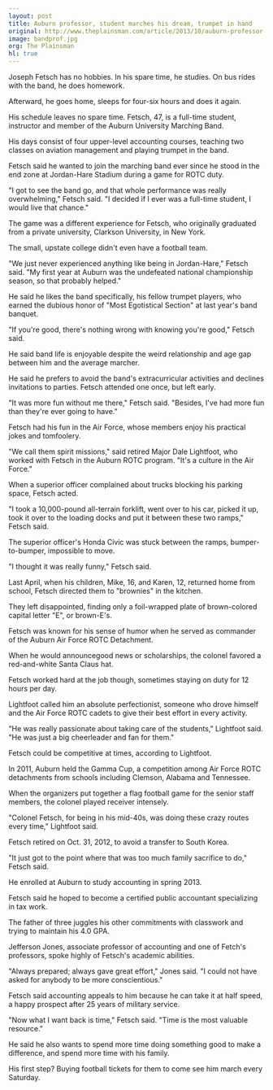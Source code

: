 ```yaml
---
layout: post
title: Auburn professor, student marches his dream, trumpet in hand
original: http://www.theplainsman.com/article/2013/10/auburn-professor-student-marches-his-dream-trumpet-in-hand
image: bandprof.jpg
org: The Plainsman
hl: true
---
```


Joseph Fetsch has no hobbies. In his spare time, he studies. On bus rides with the band, he does homework.

Afterward, he goes home, sleeps for four-six hours and does it again.

His schedule leaves no spare time. Fetsch, 47, is a full-time student, instructor and member of the Auburn University Marching Band.

<!--break-->

His days consist of four upper-level accounting courses, teaching two classes on aviation management and playing trumpet in the band.

Fetsch said he wanted to join the marching band ever since he stood in the end zone at Jordan-Hare Stadium during a game for ROTC duty.

"I got to see the band go, and that whole performance was really overwhelming," Fetsch said. "I decided if I ever was a full-time student, I would live that chance."

The game was a different experience for Fetsch, who originally graduated from a private university, Clarkson University, in New York.

The small, upstate college didn't even have a football team.

"We just never experienced anything like being in Jordan-Hare," Fetsch said. "My first year at Auburn was the undefeated national championship season, so that probably helped."

He said he likes the band specifically, his fellow trumpet players, who earned the dubious honor of "Most Egotistical Section" at last year's band banquet.

"If you're good, there's nothing wrong with knowing you're good," Fetsch said.

He said band life is enjoyable despite the weird relationship and age gap between him and the average marcher.

He said he prefers to avoid the band's extracurricular activities and declines invitations to parties. Fetsch attended one once, but left early.

"It was more fun without me there," Fetsch said. "Besides, I've had more fun than they're ever going to have."

Fetsch had his fun in the Air Force, whose members enjoy his practical jokes and tomfoolery.

"We call them spirit missions," said retired Major Dale Lightfoot, who worked with Fetsch in the Auburn ROTC program. "It's a culture in the Air Force."

When a superior officer complained about trucks blocking his parking space, Fetsch acted.

"I took a 10,000-pound all-terrain forklift, went over to his car, picked it up, took it over to the loading docks and put it between these two ramps," Fetsch said.

The superior officer's Honda Civic was stuck between the ramps, bumper-to-bumper, impossible to move.

"I thought it was really funny," Fetsch said.

Last April, when his children, Mike, 16, and Karen, 12, returned home from school, Fetsch directed them to "brownies" in the kitchen.

They left disappointed, finding only a foil-wrapped plate of brown-colored capital letter "E", or brown-E's.

Fetsch was known for his sense of humor when he served as commander of the Auburn Air Force ROTC Detachment.

When he would announcegood news or scholarships, the colonel favored a red-and-white Santa Claus hat.

Fetsch worked hard at the job though, sometimes staying on duty for 12 hours per day.

Lightfoot called him an absolute perfectionist, someone who drove himself and the Air Force ROTC cadets to give their best effort in every activity.

"He was really passionate about taking care of the students," Lightfoot said. "He was just a big cheerleader and fan for them."

Fetsch could be competitive at times, according to Lightfoot.

In 2011, Auburn held the Gamma Cup, a competition among Air Force ROTC detachments from schools including Clemson, Alabama and Tennessee.

When the organizers put together a flag football game for the senior staff members, the colonel played receiver intensely.

"Colonel Fetsch, for being in his mid-40s, was doing these crazy routes every time," Lightfoot said.

Fetsch retired on Oct. 31, 2012, to avoid a transfer to South Korea.

"It just got to the point where that was too much family sacrifice to do," Fetsch said.

He enrolled at Auburn to study accounting in spring 2013.

Fetsch said he hoped to become a certified public accountant specializing in tax work.

The father of three juggles his other commitments with classwork and trying to maintain his 4.0 GPA.

Jefferson Jones, associate professor of accounting and one of Fetch's professors, spoke highly of Fetsch's academic abilities.

"Always prepared; always gave great effort," Jones said. "I could not have asked for anybody to be more conscientious."

Fetsch said accounting appeals to him because he can take it at half speed, a happy prospect after 25 years of military service.

"Now what I want back is time," Fetsch said. "Time is the most valuable resource."

He said he also wants to spend more time doing something good to make a difference, and spend more time with his family.

His first step? Buying football tickets for them to come see him march every Saturday.